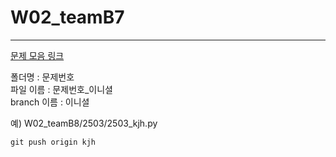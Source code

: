 # W02_teamB7
---
[문제 모음 링크](https://docs.google.com/spreadsheets/d/1f95S_3eeqTe46Y3Q_hPboQu9enApkKme7QCFnTAE8ME/edit#gid=1701326314)

폴더명 : 문제번호
<br>
파일 이름 : 문제번호_이니셜
<br>
branch 이름 : 이니셜

예)
W02_teamB8/2503/2503_kjh.py

`git push origin kjh`

